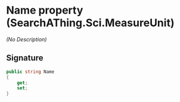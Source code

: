 # Name property (SearchAThing.Sci.MeasureUnit)
_(No Description)_

## Signature
```csharp
public string Name
{
    get;
    set;
}
```
